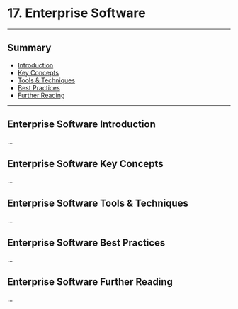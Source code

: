 # 17. Enterprise Software
---
## Summary
- [Introduction](#enterprise-software-introduction)
- [Key Concepts](#enterprise-software-key-concepts)
- [Tools & Techniques](#enterprise-software-tools-techniques)
- [Best Practices](#enterprise-software-best-practices)
- [Further Reading](#enterprise-software-further-reading)
---

## Enterprise Software Introduction

...

## Enterprise Software Key Concepts

...

## Enterprise Software Tools & Techniques

...

## Enterprise Software Best Practices

...

## Enterprise Software Further Reading

...
